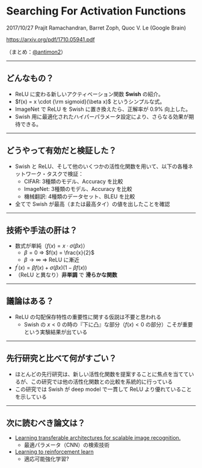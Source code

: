 Searching For Activation Functions
===

2017/10/27 Prajit Ramachandran, Barret Zoph, Quoc V. Le (Google Brain)

https://arxiv.org/pdf/1710.05941.pdf

（まとめ：[@antimon2](https://github.com/antimon2)）

---

## どんなもの？

+ ReLU に変わる新しいアクティベーション関数 **Swish** の紹介。
+ $f(x) = x \cdot {\rm sigmoid}(\beta x)$ というシンプルな式。
+ ImageNet で ReLU を Swish に置き換えたら、正解率が 0.9% 向上した。
+ Swish 用に最適化されたハイパーパラメータ設定により、さらなる効果が期待できる。

---

## どうやって有効だと検証した？

+ Swish と ReLU、そして他のいくつかの活性化関数を用いて、以下の各種ネットワーク・タスクで検証：
    + CIFAR: 3種類のモデル、Accuracy を比較
    + ImageNet: 3種類のモデル、Accuracy を比較
    + 機械翻訳: 4種類のデータセット、BLEU を比較
+ 全てで Swish が最高（または最高タイ）の値を出したことを確認

---

## 技術や手法の肝は？

+ 数式が単純（$f(x) = x \cdot \sigma(\beta x)$）
    + $\beta = 0$ ⇒ $f(x) = \frac{x}{2}$
    + $\beta \rightarrow \infty$ ⇒ ReLU に漸近
+ $f^\prime(x) = \beta f(x) + \sigma(\beta x)(1 − \beta f(x))$
+ （ReLU と異なり）**非単調** で **滑らかな関数**

---

## 議論はある？

+ ReLU の勾配保存特性の重要性に関する仮説は不要と思われる
    + Swish の $x<0$ の時の『下に凸』な部分（$f(x) < 0$ の部分）こそが重要という実験結果が出ている

---

## 先行研究と比べて何がすごい？

+ ほとんどの先行研究は、新しい活性化関数を提案することに焦点を当てているが、この研究では他の活性化関数との比較を系統的に行っている
+ この研究では Swish が deep model で一貫して ReLU より優れていることを示している

---

## 次に読むべき論文は？

+ [Learning transferable architectures for scalable image recognition.](https://arxiv.org/pdf/1707.07012.pdf)
    + 最適パラメータ（CNN）の検索技術
+ [Learning to reinforcement learn](https://arxiv.org/pdf/1611.05763.pdf)
    + 適応可能強化学習?


